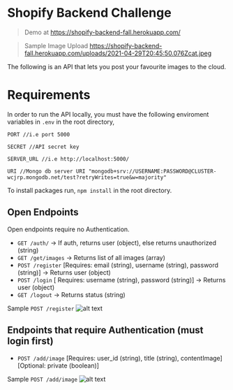 # Shopify Backend Challenge

> Demo at https://shopify-backend-fall.herokuapp.com/

> Sample Image Upload https://shopify-backend-fall.herokuapp.com/uploads/2021-04-29T20:45:50.076Zcat.jpeg

The following is an API that lets you post your favourite images to the cloud.

# Requirements
In order to run the API locally, you must have the following enviroment variables in `.env` in the root directory, 
```
PORT //i.e port 5000
```
```
SECRET //API secret key
```
```
SERVER_URL //i.e http://localhost:5000/
```
```
URI //Mongo db server URI "mongodb+srv://USERNAME:PASSWORD@CLUSTER-wcjrp.mongodb.net/test?retryWrites=true&w=majority"
```
To install packages run, `npm install` in the root directory.
## Open Endpoints

Open endpoints require no Authentication.

* `GET /auth/` -> If auth, returns user (object), else returns unauthorized (string)
* `GET /get/images` -> Returns list of all images (array)
* `POST /register` [Requires: email (string), username (string), password (string)] -> Returns user (object)
* `POST /login` [ Requires: username (string), password (string)] -> Returns user (object)
* `GET /logout`  -> Returns status (string)

Sample `POST /register` 
![alt text](https://i.imgur.com/Gn2dAkQ.png "Title")

## Endpoints that require Authentication (must login first)


* `POST /add/image` [Requires: user_id (string), title (string), contentImage] [Optional: private (boolean)]

Sample `POST /add/image`
![alt text](https://i.imgur.com/3lpvKJ6.png "Title")

